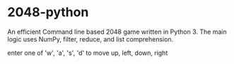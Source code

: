 # 2048-python

An efficient Command line based 2048 game written in Python 3. The main logic uses NumPy, filter, reduce, and list comprehension.

enter one of 'w', 'a', 's', 'd' to move up, left, down, right
